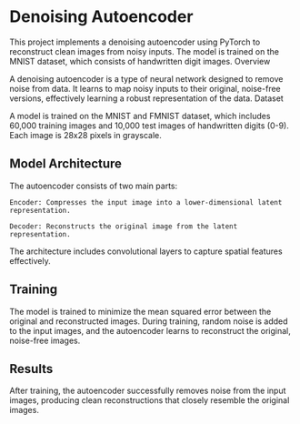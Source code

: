 # Denoising Autoencoder

This project implements a denoising autoencoder using PyTorch to reconstruct clean images from noisy inputs. The model is trained on the MNIST dataset, which consists of handwritten digit images.
Overview

A denoising autoencoder is a type of neural network designed to remove noise from data. It learns to map noisy inputs to their original, noise-free versions, effectively learning a robust representation of the data.
Dataset

A model is trained on the MNIST and FMNIST dataset, which includes 60,000 training images and 10,000 test images of handwritten digits (0-9). Each image is 28x28 pixels in grayscale.

## Model Architecture

The autoencoder consists of two main parts:

    Encoder: Compresses the input image into a lower-dimensional latent representation.

    Decoder: Reconstructs the original image from the latent representation.

The architecture includes convolutional layers to capture spatial features effectively.

## Training

The model is trained to minimize the mean squared error between the original and reconstructed images. During training, random noise is added to the input images, and the autoencoder learns to reconstruct the original, noise-free images.

## Results

After training, the autoencoder successfully removes noise from the input images, producing clean reconstructions that closely resemble the original images.

